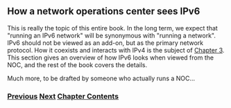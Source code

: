 ## How a network operations center sees IPv6

This is really the topic of this entire book. In the long term,
we expect that "running an IPv6 network" will be synonymous with
"running a network". IPv6 should not be viewed as an add-on,
but as the primary network protocol. How it coexists and
interacts with IPv4 is the subject of [Chapter 3](https://github.com/becarpenter/book6/tree/main/3.%20Coexistence%20with%20legacy%20IPv4). This
section gives an overview of how IPv6 looks when viewed from
the NOC, and the rest of the book covers the details.

Much more, to be drafted by someone who actually runs a NOC...

### [<ins>Previous</ins>](How%20an%20application%20programmer%20sees%20IPv6.md) [<ins>Next</ins>](How%20to%20keep%20up%20to%20date.md) [<ins>Chapter Contents</ins>](1.%20Introduction%20and%20Foreword.md)
